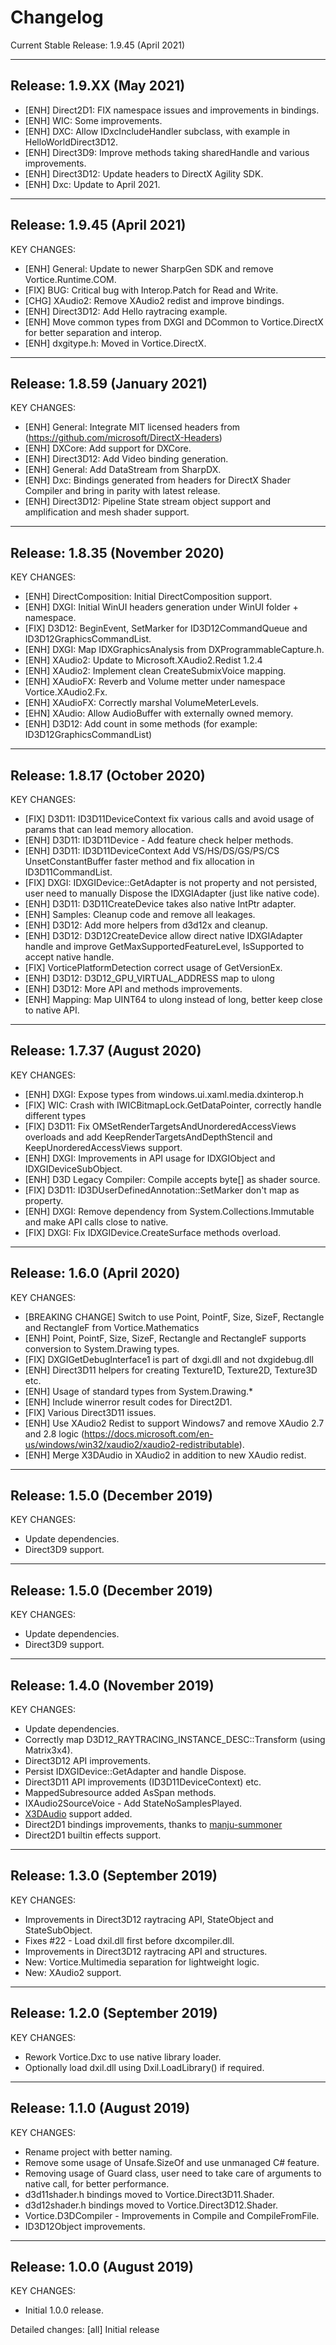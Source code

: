 # Changelog

Current Stable Release:    1.9.45 (April 2021)

-----------------------------------------------
Release:     1.9.XX (May 2021)
-----------------------------------------------
- [ENH] Direct2D1: FIX namespace issues and improvements in bindings.
- [ENH] WIC: Some improvements.
- [ENH] DXC: Allow IDxcIncludeHandler subclass, with example in HelloWorldDirect3D12.
- [ENH] Direct3D9: Improve methods taking sharedHandle and various improvements.
- [ENH] Direct3D12: Update headers to DirectX Agility SDK.
- [ENH] Dxc: Update to April 2021.

-----------------------------------------------
Release:     1.9.45 (April 2021)
-----------------------------------------------
KEY CHANGES:
- [ENH] General: Update to newer SharpGen SDK and remove Vortice.Runtime.COM.
- [FIX] BUG: Critical bug with Interop.Patch for Read and Write.
- [CHG] XAudio2: Remove XAudio2 redist and improve bindings.
- [ENH] Direct3D12: Add Hello raytracing example.
- [ENH] Move common types from DXGI and DCommon to Vortice.DirectX for better separation and interop.
- [ENH] dxgitype.h: Moved in Vortice.DirectX.

-----------------------------------------------
Release:     1.8.59 (January 2021)
-----------------------------------------------
KEY CHANGES:
- [ENH] General: Integrate MIT licensed headers from (https://github.com/microsoft/DirectX-Headers)
- [ENH] DXCore: Add support for DXCore.
- [ENH] Direct3D12: Add Video binding generation.
- [ENH] General: Add DataStream from SharpDX.
- [ENH] Dxc: Bindings generated from headers for DirectX Shader Compiler and bring in parity with latest release.
- [ENH] Direct3D12: Pipeline State stream object support and amplification and mesh shader support.

-----------------------------------------------
Release:     1.8.35 (November 2020)
-----------------------------------------------
KEY CHANGES:
- [ENH] DirectComposition: Initial DirectComposition support.
- [ENH] DXGI: Initial WinUI headers generation under WinUI folder + namespace.
- [FIX] D3D12: BeginEvent, SetMarker for ID3D12CommandQueue and ID3D12GraphicsCommandList.
- [ENH] DXGI: Map IDXGraphicsAnalysis from DXProgrammableCapture.h.
- [ENH] XAudio2: Update to Microsoft.XAudio2.Redist 1.2.4
- [ENH] XAudio2: Implement clean CreateSubmixVoice mapping.
- [ENH] XAudioFX: Reverb and Volume metter under namespace Vortice.XAudio2.Fx.
- [ENH] XAudioFX: Correctly marshal VolumeMeterLevels.
- [EHN] XAudio: Allow AudioBuffer with externally owned memory.
- [ENH] D3D12: Add count in some methods (for example: ID3D12GraphicsCommandList)

-----------------------------------------------
Release:     1.8.17 (October 2020)
-----------------------------------------------
KEY CHANGES:
- [FIX] D3D11: ID3D11DeviceContext fix various calls and avoid usage of params that can lead memory allocation.
- [ENH] D3D11: ID3D11Device - Add feature check helper methods.
- [ENH] D3D11: ID3D11DeviceContext Add VS/HS/DS/GS/PS/CS UnsetConstantBuffer faster method and fix allocation in ID3D11CommandList.
- [FIX] DXGI: IDXGIDevice::GetAdapter is not property and not persisted, user need to manually Dispose the IDXGIAdapter (just like native code).
- [ENH] D3D11: D3D11CreateDevice takes also native IntPtr adapter.
- [ENH] Samples: Cleanup code and remove all leakages.
- [ENH] D3D12: Add more helpers from d3d12x and cleanup.
- [ENH] D3D12: D3D12CreateDevice allow direct native IDXGIAdapter handle and improve GetMaxSupportedFeatureLevel, IsSupported to accept native handle.
- [FIX] VorticePlatformDetection correct usage of GetVersionEx.
- [ENH] D3D12: D3D12_GPU_VIRTUAL_ADDRESS map to ulong
- [ENH] D3D12: More API and methods improvements.
- [ENH] Mapping: Map UINT64 to ulong instead of long, better keep close to native API.

-----------------------------------------------
Release:     1.7.37 (August 2020)
-----------------------------------------------
KEY CHANGES:
- [ENH] DXGI: Expose types from windows.ui.xaml.media.dxinterop.h
- [FIX] WIC: Crash with IWICBitmapLock.GetDataPointer, correctly handle different types
- [FIX] D3D11: Fix OMSetRenderTargetsAndUnorderedAccessViews overloads and add KeepRenderTargetsAndDepthStencil and KeepUnorderedAccessViews support.
- [ENH] DXGI: Improvements in API usage for IDXGIObject and IDXGIDeviceSubObject.
- [ENH] D3D Legacy Compiler: Compile accepts byte[] as shader source.
- [FIX] D3D11: ID3DUserDefinedAnnotation::SetMarker don't map as property.
- [ENH] DXGI: Remove dependency from System.Collections.Immutable and make API calls close to native.
- [FIX] DXGI: Fix IDXGIDevice.CreateSurface methods overload.

-----------------------------------------------
Release:     1.6.0 (April 2020)
-----------------------------------------------
KEY CHANGES:
- [BREAKING CHANGE] Switch to use Point, PointF, Size, SizeF, Rectangle and RectangleF from Vortice.Mathematics
- [ENH] Point, PointF, Size, SizeF, Rectangle and RectangleF supports conversion to System.Drawing types.
- [FIX] DXGIGetDebugInterface1 is part of dxgi.dll and not dxgidebug.dll
- [ENH] Direct3D11 helpers for creating Texture1D, Texture2D, Texture3D etc.
- [ENH] Usage of standard types from System.Drawing.*
- [ENH] Include winerror result codes for Direct2D1.
- [FIX] Various Direct3D11 issues.
- [ENH] Use XAudio2 Redist to support Windows7 and remove XAudio 2.7 and 2.8 logic (https://docs.microsoft.com/en-us/windows/win32/xaudio2/xaudio2-redistributable).
- [ENH] Merge X3DAudio in XAudio2 in addition to new XAudio redist.

-----------------------------------------------
Release:     1.5.0 (December 2019)
-----------------------------------------------
KEY CHANGES:
- Update dependencies.
- Direct3D9 support.

-----------------------------------------------
Release:     1.5.0 (December 2019)
-----------------------------------------------
KEY CHANGES:
- Update dependencies.
- Direct3D9 support.

-----------------------------------------------
Release:     1.4.0 (November 2019)
-----------------------------------------------
KEY CHANGES:
- Update dependencies.
- Correctly map D3D12_RAYTRACING_INSTANCE_DESC::Transform (using Matrix3x4).
- Direct3D12 API improvements.
- Persist IDXGIDevice::GetAdapter and handle Dispose.
- Direct3D11 API improvements (ID3D11DeviceContext) etc.
- MappedSubresource added AsSpan methods.
- IXAudio2SourceVoice - Add StateNoSamplesPlayed.
- [X3DAudio](https://docs.microsoft.com/it-it/windows/win32/xaudio2/x3daudio) support added.
- Direct2D1 bindings improvements, thanks to [manju-summoner](https://github.com/manju-summoner)
- Direct2D1 builtin effects support.

-----------------------------------------------
Release:     1.3.0 (September 2019)
-----------------------------------------------
KEY CHANGES:
- Improvements in Direct3D12 raytracing API, StateObject and StateSubObject.
- Fixes #22 - Load dxil.dll first before dxcompiler.dll.
- Improvements in Direct3D12 raytracing API and structures.
- New: Vortice.Multimedia separation for lightweight logic.
- New: XAudio2 support.

-----------------------------------------------
Release:     1.2.0 (September 2019)
-----------------------------------------------
KEY CHANGES:
- Rework Vortice.Dxc to use native library loader.
- Optionally load dxil.dll using Dxil.LoadLibrary() if required.

-----------------------------------------------
Release:     1.1.0 (August 2019)
-----------------------------------------------
KEY CHANGES:
 - Rename project with better naming.
 - Remove some usage of Unsafe.SizeOf and use unmanaged C# feature.
 - Removing usage of Guard class, user need to take care of arguments to native call, for better performance. 
 - d3d11shader.h bindings moved to Vortice.Direct3D11.Shader.
 - d3d12shader.h bindings moved to Vortice.Direct3D12.Shader.
 - Vortice.D3DCompiler - Improvements in Compile and CompileFromFile.
 - ID3D12Object improvements.

-----------------------------------------------
Release:     1.0.0 (August 2019)
-----------------------------------------------
KEY CHANGES:
 - Initial 1.0.0 release.

Detailed changes:
[all] Initial release
